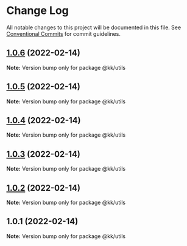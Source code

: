 # Change Log

All notable changes to this project will be documented in this file.
See [Conventional Commits](https://conventionalcommits.org) for commit guidelines.

## [1.0.6](http://gitlab.zjweidu.com:8686/huangqian/middleware_admin/compare/@kk/utils@1.0.5...@kk/utils@1.0.6) (2022-02-14)

**Note:** Version bump only for package @kk/utils





## [1.0.5](http://gitlab.zjweidu.com:8686/huangqian/middleware_admin/compare/@kk/utils@1.0.4...@kk/utils@1.0.5) (2022-02-14)

**Note:** Version bump only for package @kk/utils





## [1.0.4](http://gitlab.zjweidu.com:8686/huangqian/middleware_admin/compare/@kk/utils@1.0.3...@kk/utils@1.0.4) (2022-02-14)

**Note:** Version bump only for package @kk/utils





## [1.0.3](http://gitlab.zjweidu.com:8686/huangqian/middleware_admin/compare/@kk/utils@1.0.2...@kk/utils@1.0.3) (2022-02-14)

**Note:** Version bump only for package @kk/utils





## [1.0.2](http://gitlab.zjweidu.com:8686/huangqian/middleware_admin/compare/@kk/utils@1.0.1...@kk/utils@1.0.2) (2022-02-14)

**Note:** Version bump only for package @kk/utils





## 1.0.1 (2022-02-14)

**Note:** Version bump only for package @kk/utils
